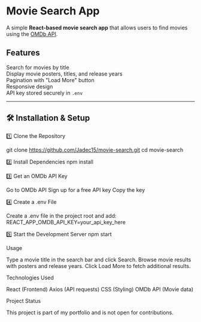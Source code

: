 # Movie Search App

A simple **React-based movie search app** that allows users to find movies using the [OMDb API](https://www.omdbapi.com/). 

##  Features
Search for movies by title  
Display movie posters, titles, and release years  
Pagination with "Load More" button  
Responsive design  
API key stored securely in `.env`  

---

## 🛠 Installation & Setup

1️⃣ Clone the Repository

git clone https://github.com/Jadec15/movie-search.git
cd movie-search

2️⃣ Install Dependencies
npm install

3️⃣ Get an OMDb API Key

  Go to OMDb API
  Sign up for a free API key
   Copy the key

4️⃣ Create a .env File

Create a .env file in the project root and add:
REACT_APP_OMDB_API_KEY=your_api_key_here

5️⃣ Start the Development Server
npm start

Usage

  Type a movie title in the search bar and click Search.
  Browse movie results with posters and release years.
  Click Load More to fetch additional results.

Technologies Used

  React (Frontend)
  Axios (API requests)
  CSS (Styling)
  OMDb API (Movie data)

Project Status

This project is part of my portfolio and is not open for contributions.


